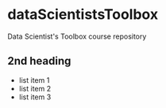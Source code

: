 dataScientistsToolbox
=====================

Data Scientist's Toolbox course repository

## 2nd heading

* list item 1
* list item 2
* list item 3
